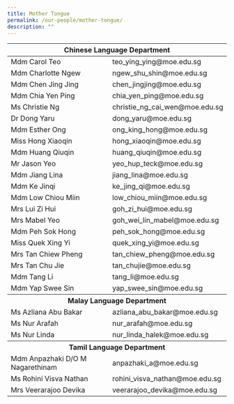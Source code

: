```yaml
---
title: Mother Tongue
permalink: /our-people/mother-tongue/
description: ""
---
```

<table>
<thead>
  <tr>
    <th colspan="2">Chinese Language Department</th>
  </tr>
</thead>
<tbody>
  <tr>
    <td>Mdm Carol Teo</td>
    <td>teo_ying_ying@moe.edu.sg</td>
  </tr>
  <tr>
    <td>Mdm Charlotte Ngew</td>
    <td>ngew_shu_shin@moe.edu.sg</td>
  </tr>
  <tr>
    <td>Mdm Chen Jing Jing</td>
    <td>chen_jingjing@moe.edu.sg</td>
  </tr>
  <tr>
    <td>Mdm Chia Yen Ping</td>
    <td>chia_yen_ping@moe.edu.sg</td>
  </tr>
  <tr>
    <td>Ms Christie Ng</td>
    <td>christie_ng_cai_wen@moe.edu.sg</td>
  </tr>
  <tr>
    <td>Dr Dong Yaru</td>
    <td>dong_yaru@moe.edu.sg</td>
  </tr>
  <tr>
    <td>Mdm Esther Ong</td>
    <td>ong_king_hong@moe.edu.sg</td>
  </tr>
  <tr>
    <td>Miss Hong Xiaoqin</td>
    <td>hong_xiaoqin@moe.edu.sg</td>
  </tr>
  <tr>
    <td>Mdm Huang Qiuqin</td>
    <td>huang_qiuqin@moe.edu.sg</td>
  </tr>
  <tr>
    <td>Mr Jason Yeo</td>
    <td>yeo_hup_teck@moe.edu.sg</td>
  </tr>
  <tr>
    <td>Mdm Jiang Lina</td>
    <td>jiang_lina@moe.edu.sg</td>
  </tr>
  <tr>
    <td>Mdm Ke Jinqi</td>
    <td>ke_jing_qi@moe.edu.sg</td>
  </tr>
  <tr>
    <td>Mdm Low Chiou Miin</td>
    <td>low_chiou_miin@moe.edu.sg</td>
  </tr>
  <tr>
    <td>Mrs Lui Zi Hui</td>
    <td>goh_zi_hui@moe.edu.sg</td>
  </tr>
  <tr>
    <td>Mrs Mabel Yeo</td>
    <td>goh_wei_lin_mabel@moe.edu.sg</td>
  </tr>
  <tr>
    <td>Mdm Peh Sok Hong</td>
    <td>peh_sok_hong@moe.edu.sg</td>
  </tr>
  <tr>
    <td>Miss Quek Xing Yi</td>
    <td>quek_xing_yi@moe.edu.sg</td>
  </tr>
  <tr>
    <td>Mrs Tan Chiew Pheng</td>
    <td>tan_chiew_pheng@moe.edu.sg</td>
  </tr>
  <tr>
    <td>Mrs Tan Chu Jie</td>
    <td>tan_chujie@moe.edu.sg</td>
  </tr>
  <tr>
    <td>Mdm Tang Li</td>
    <td>tang_li@moe.edu.sg</td>
  </tr>
  <tr>
    <td>Mdm Yap Swee Sin</td>
    <td>yap_swee_sin@moe.edu.sg</td>
  </tr>
  <tr>
    <th colspan="2">Malay Language Department</th>
  </tr>
  <tr>
    <td>Ms Azliana Abu Bakar</td>
    <td>azliana_abu_bakar@moe.edu.sg</td>
  </tr>
  <tr>
    <td>Ms Nur Arafah</td>
    <td>nur_arafah@moe.edu.sg</td>
  </tr>
  <tr>
    <td>Ms Nur Linda</td>
    <td>nur_linda_halek@moe.edu.sg</td>
  </tr>
  <tr>
    <th colspan="2">Tamil Language Department</th>
  </tr>
  <tr>
    <td>Mdm Anpazhaki D/O M Nagarethinam</td>
    <td>anpazhaki_a@moe.edu.sg</td>
  </tr>
  <tr>
    <td>Ms Rohini Visva Nathan</td>
    <td>rohini_visva_nathan@moe.edu.sg</td>
  </tr>
  <tr>
    <td>Mrs Veerarajoo Devika</td>
    <td>veerarajoo_devika@moe.edu.sg</td>
  </tr>
</tbody>
</table>